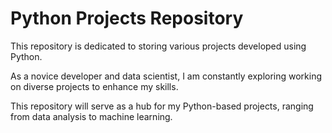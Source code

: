 # Python Projects Repository

This repository is dedicated to storing various projects developed using Python. 

As a novice developer and data scientist, I am constantly exploring working on diverse projects to enhance my skills. 

This repository will serve as a hub for my Python-based projects, ranging from data analysis to machine learning.
